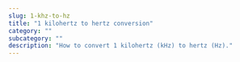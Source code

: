 ```yaml
---
slug: 1-khz-to-hz
title: "1 kilohertz to hertz conversion"
category: ""
subcategory: ""
description: "How to convert 1 kilohertz (kHz) to hertz (Hz)."
---
```


